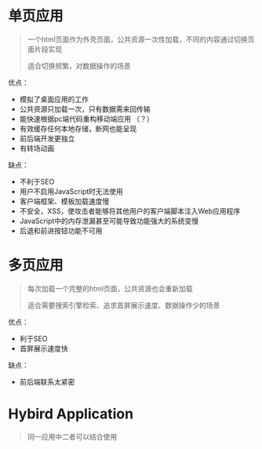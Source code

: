 # 单页应用

> 一个html页面作为外壳页面，公共资源一次性加载，不同的内容通过切换页面片段实现
>
> 适合切换频繁，对数据操作的场景



优点：

- 模拟了桌面应用的工作
- 公共资源只加载一次，只有数据需来回传输
- 能快速根据pc端代码重构移动端应用 （？）
- 有效缓存任何本地存储，断网也能呈现
- 前后端开发更独立
- 有转场动画

缺点：
- 不利于SEO
- 用户不启用JavaScript时无法使用
- 客户端框架、模板加载速度慢
- 不安全，XSS，使攻击者能够将其他用户的客户端脚本注入Web应用程序
- JavaScript中的内存泄漏甚至可能导致功能强大的系统变慢
- 后退和前进按钮功能不可用



# 多页应用

> 每次加载一个完整的html页面，公共资源也会重新加载
>
> 适合需要搜索引擎检索、追求首屏展示速度、数据操作少的场景



优点：

- 利于SEO
- 首屏展示速度快

缺点：

- 前后端联系太紧密

  

# Hybird Application

> 同一应用中二者可以结合使用